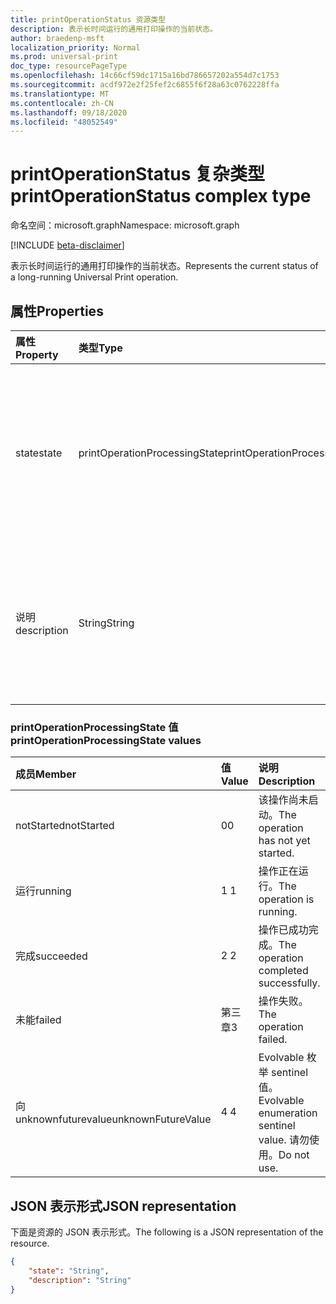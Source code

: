 ```yaml
---
title: printOperationStatus 资源类型
description: 表示长时间运行的通用打印操作的当前状态。
author: braedenp-msft
localization_priority: Normal
ms.prod: universal-print
doc_type: resourcePageType
ms.openlocfilehash: 14c66cf59dc1715a16bd786657202a554d7c1753
ms.sourcegitcommit: acdf972e2f25fef2c6855f6f28a63c0762228ffa
ms.translationtype: MT
ms.contentlocale: zh-CN
ms.lasthandoff: 09/18/2020
ms.locfileid: "48052549"
---
```

# <a name="printoperationstatus-complex-type"></a><span data-ttu-id="6656d-103">printOperationStatus 复杂类型</span><span class="sxs-lookup"><span data-stu-id="6656d-103">printOperationStatus complex type</span></span>

<span data-ttu-id="6656d-104">命名空间：microsoft.graph</span><span class="sxs-lookup"><span data-stu-id="6656d-104">Namespace: microsoft.graph</span></span>

[!INCLUDE [beta-disclaimer](../../includes/beta-disclaimer.md)]

<span data-ttu-id="6656d-105">表示长时间运行的通用打印操作的当前状态。</span><span class="sxs-lookup"><span data-stu-id="6656d-105">Represents the current status of a long-running Universal Print operation.</span></span>

## <a name="properties"></a><span data-ttu-id="6656d-106">属性</span><span class="sxs-lookup"><span data-stu-id="6656d-106">Properties</span></span>
| <span data-ttu-id="6656d-107">属性</span><span class="sxs-lookup"><span data-stu-id="6656d-107">Property</span></span>     | <span data-ttu-id="6656d-108">类型</span><span class="sxs-lookup"><span data-stu-id="6656d-108">Type</span></span>        | <span data-ttu-id="6656d-109">说明</span><span class="sxs-lookup"><span data-stu-id="6656d-109">Description</span></span> |
|:-------------|:------------|:------------|
|<span data-ttu-id="6656d-110">state</span><span class="sxs-lookup"><span data-stu-id="6656d-110">state</span></span>|<span data-ttu-id="6656d-111">printOperationProcessingState</span><span class="sxs-lookup"><span data-stu-id="6656d-111">printOperationProcessingState</span></span>|<span data-ttu-id="6656d-112">PrintOperation 的当前处理状态。</span><span class="sxs-lookup"><span data-stu-id="6656d-112">The printOperation's current processing state.</span></span> <span data-ttu-id="6656d-113">有效值如下表所述。</span><span class="sxs-lookup"><span data-stu-id="6656d-113">Valid values are described in the following table.</span></span> <span data-ttu-id="6656d-114">只读。</span><span class="sxs-lookup"><span data-stu-id="6656d-114">Read-only.</span></span>|
|<span data-ttu-id="6656d-115">说明</span><span class="sxs-lookup"><span data-stu-id="6656d-115">description</span></span>|<span data-ttu-id="6656d-116">String</span><span class="sxs-lookup"><span data-stu-id="6656d-116">String</span></span>|<span data-ttu-id="6656d-117">PrintOperation 的当前处理状态的可读说明。</span><span class="sxs-lookup"><span data-stu-id="6656d-117">A human-readable description of the printOperation's current processing state.</span></span> <span data-ttu-id="6656d-118">只读。</span><span class="sxs-lookup"><span data-stu-id="6656d-118">Read-only.</span></span>|

### <a name="printoperationprocessingstate-values"></a><span data-ttu-id="6656d-119">printOperationProcessingState 值</span><span class="sxs-lookup"><span data-stu-id="6656d-119">printOperationProcessingState values</span></span>

|<span data-ttu-id="6656d-120">成员</span><span class="sxs-lookup"><span data-stu-id="6656d-120">Member</span></span>|<span data-ttu-id="6656d-121">值</span><span class="sxs-lookup"><span data-stu-id="6656d-121">Value</span></span>|<span data-ttu-id="6656d-122">说明</span><span class="sxs-lookup"><span data-stu-id="6656d-122">Description</span></span>|
|:---|:---|:---|
|<span data-ttu-id="6656d-123">notStarted</span><span class="sxs-lookup"><span data-stu-id="6656d-123">notStarted</span></span>|<span data-ttu-id="6656d-124">0</span><span class="sxs-lookup"><span data-stu-id="6656d-124">0</span></span>|<span data-ttu-id="6656d-125">该操作尚未启动。</span><span class="sxs-lookup"><span data-stu-id="6656d-125">The operation has not yet started.</span></span>|
|<span data-ttu-id="6656d-126">运行</span><span class="sxs-lookup"><span data-stu-id="6656d-126">running</span></span>|<span data-ttu-id="6656d-127">1 </span><span class="sxs-lookup"><span data-stu-id="6656d-127">1</span></span>|<span data-ttu-id="6656d-128">操作正在运行。</span><span class="sxs-lookup"><span data-stu-id="6656d-128">The operation is running.</span></span>|
|<span data-ttu-id="6656d-129">完成</span><span class="sxs-lookup"><span data-stu-id="6656d-129">succeeded</span></span>|<span data-ttu-id="6656d-130">2 </span><span class="sxs-lookup"><span data-stu-id="6656d-130">2</span></span>|<span data-ttu-id="6656d-131">操作已成功完成。</span><span class="sxs-lookup"><span data-stu-id="6656d-131">The operation completed successfully.</span></span>|
|<span data-ttu-id="6656d-132">未能</span><span class="sxs-lookup"><span data-stu-id="6656d-132">failed</span></span>|<span data-ttu-id="6656d-133">第三章</span><span class="sxs-lookup"><span data-stu-id="6656d-133">3</span></span>|<span data-ttu-id="6656d-134">操作失败。</span><span class="sxs-lookup"><span data-stu-id="6656d-134">The operation failed.</span></span>|
|<span data-ttu-id="6656d-135">向 unknownfuturevalue</span><span class="sxs-lookup"><span data-stu-id="6656d-135">unknownFutureValue</span></span>|<span data-ttu-id="6656d-136">4 </span><span class="sxs-lookup"><span data-stu-id="6656d-136">4</span></span>|<span data-ttu-id="6656d-137">Evolvable 枚举 sentinel 值。</span><span class="sxs-lookup"><span data-stu-id="6656d-137">Evolvable enumeration sentinel value.</span></span> <span data-ttu-id="6656d-138">请勿使用。</span><span class="sxs-lookup"><span data-stu-id="6656d-138">Do not use.</span></span>|

## <a name="json-representation"></a><span data-ttu-id="6656d-139">JSON 表示形式</span><span class="sxs-lookup"><span data-stu-id="6656d-139">JSON representation</span></span>

<span data-ttu-id="6656d-140">下面是资源的 JSON 表示形式。</span><span class="sxs-lookup"><span data-stu-id="6656d-140">The following is a JSON representation of the resource.</span></span>

<!-- {
  "blockType": "resource",
  "optionalProperties": [

  ],
  "@odata.type": "microsoft.graph.printOperationStatus"
}-->

```json
{
    "state": "String",
    "description": "String"
}
```

<!-- uuid: 8fcb5dbc-d5aa-4681-8e31-b001d5168d79
2015-10-25 14:57:30 UTC -->
<!-- {
  "type": "#page.annotation",
  "description": "printOperationStatus resource",
  "keywords": "",
  "section": "documentation",
  "tocPath": ""
}-->

